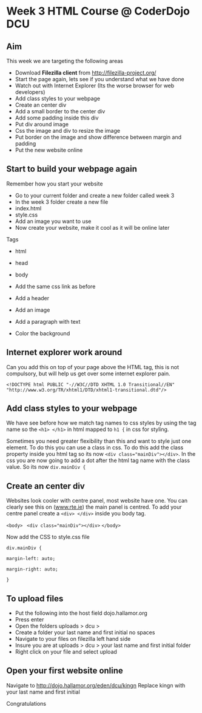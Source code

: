 Week 3 HTML Course @ CoderDojo DCU
===================================

Aim
---------
This week we are targeting the following areas

* Download __Filezilla client__ from http://filezilla-project.org/
* Start the page again, lets see if you understand what we have done
* Watch out with Internet Explorer (Its the worse browser for web developers)
* Add class styles to your webpage
* Create an center div
* Add a small border to the center div
* Add some padding inside this div
* Put div around image
* Css the image and div to resize the image
* Put border on the image and show difference between margin and padding
* Put the new website online 

Start to build your webpage again
---------------------------------
Remember how you start your website

* Go to your current folder and create a new folder
called week 3
* In the week 3 folder create a new file
* index.html
* style.css
* Add an image you want to use
* Now create your website, make it cool as it will
be online later

Tags
* html
* head
* body

* Add the same css link as before
* Add a header
* Add an image
* Add a paragraph with text
* Color the background

Internet explorer work around
------------------------------
Can you add this on top of your page above the HTML tag, this
is not compulsory, but will help us get over some internet explorer
pain.

`<!DOCTYPE html PUBLIC "-//W3C//DTD XHTML 1.0 Transitional//EN" 
"http://www.w3.org/TR/xhtml1/DTD/xhtml1-transitional.dtd"/>`

Add class styles to your webpage
---------------------------------
We have see before how we match tag names to css styles by using the
tag name so the `<h1> </h1>` in html mapped to `h1 {` in css for styling.

Sometimes you need greater flexibility than this and want to style just
one element.  To do this you can use a class in css.  To do this add
the class property inside you html tag so its now
`<div class="mainDiv"></div>`.  In the css you are now going to add a dot
after the html tag name with the class value.  So its now
`div.mainDiv {`

Create an center div
---------------------
Websites look cooler with centre panel, most website have one.  You
can clearly see this on (www.rte.ie) the main panel is centred.  To 
add your centre panel create a `<div> </div>` inside you body tag.

`<body> `
	`<div class="mainDiv"></div>`
`</body>`

Now add the CSS to style.css file 

`div.mainDiv {`

`margin-left: auto;`

`margin-right: auto;`

`}`

To upload files
----------------
* Put the following into the host field dojo.hallamor.org
* Press enter
* Open the folders uploads > dcu > 
* Create a folder your last name and first initial no spaces
* Navigate to your files on filezilla left hand side
* Insure you are at uploads > dcu > your last name and first initial folder
* Right click on your file and select upload

Open your first website online
-------------------------------
Navigate to
http://dojo.hallamor.org/eden/dcu/kingn
Replace kingn with your last name and first initial

Congratulations